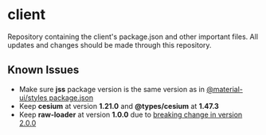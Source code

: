 # client

Repository containing the client's package.json and other important files.
All updates and changes should be made through this repository. 

## Known Issues

* Make sure __jss__ package version is the same version as in [@material-ui/styles package.json](https://github.com/mui-org/material-ui/blob/master/packages/material-ui-styles/package.json)
* Keep __cesium__ at version __1.21.0__ and __@types/cesium__ at __1.47.3__
* Keep __raw-loader__ at version __1.0.0__ due to [breaking change in version 2.0.0](https://github.com/webpack-contrib/raw-loader/blob/master/CHANGELOG.md)
